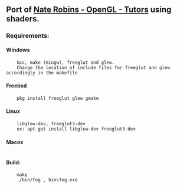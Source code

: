 ## Port of [Nate Robins - OpenGL - Tutors](https://user.xmission.com/~nate/tutors.html) using shaders.

### Requirements:

#### Windows
```
	Gcc, make (mingw), freeglut and glew.
	Change the location of include files for freeglut and glew accordingly in the makefile
```
#### Freebsd
```
	pkg install freeglut glew gmake
```
#### Linux
```
	libglew-dev, freeglut3-dev
	ex: apt-get install libglew-dev freeglut3-dev
```
#### Macos
```
```
#### Build:
```
	make
	./bin/fog , bin\fog.exe
```